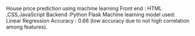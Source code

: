House price prediction using machine learning
Front end : HTML ,CSS,JavaScript
Backend :Python Flask
Machine learning model used: Linear Regression
Accuracy : 0.66 (low accuracy due to not high correlation among features).
